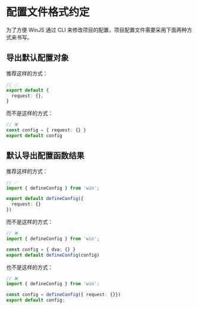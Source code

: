# 配置文件格式约定

为了方便 WinJS 通过 CLI 来修改项目的配置，项目配置文件需要采用下面两种方式来书写。

## 导出默认配置对象

推荐这样的方式：

```ts
// ✅
export default {
  request: {},
}
```

而不是这样的方式：

```ts
// ❌
const config = { request: {} }
export default config
```

## 默认导出配置函数结果

推荐这样的方式：
```ts
// ✅
import { defineConfig } from 'win';

export default defineConfig({
  request: {}
})
```

而不是这样的方式：
```ts
// ❌
import { defineConfig } from 'win';

const config = { dva: {} }
export default defineConfig(config)
```

也不是这样的方式：

```ts
// ❌
import { defineConfig } from 'win';

const config = defineConfig({ request: {}})
export default config;
```
